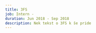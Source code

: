 ```yaml
---
title: 3FS
job: Intern -
duration: Jun 2018 - Sep 2018
description: Nek tekst o 3FS k še pride
---
```

